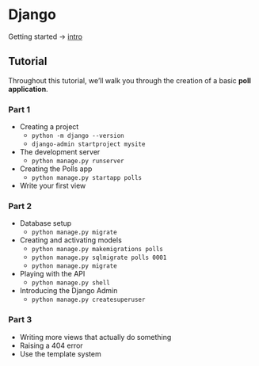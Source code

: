 # Django

Getting started -> [intro](https://docs.djangoproject.com/en/4.0/intro/)

## Tutorial

Throughout this tutorial, we’ll walk you through the creation of a basic **poll application**.

### Part 1

* Creating a project
    * `python -m django --version`
    * `django-admin startproject mysite`
* The development server
    * `python manage.py runserver`
* Creating the Polls app
    * `python manage.py startapp polls`
* Write your first view

### Part 2

* Database setup
    * `python manage.py migrate`
* Creating and activating models
    * `python manage.py makemigrations polls`
    * `python manage.py sqlmigrate polls 0001`
    * `python manage.py migrate`
* Playing with the API
    * `python manage.py shell`
* Introducing the Django Admin
    * `python manage.py createsuperuser`

### Part 3

* Writing more views that actually do something
* Raising a 404 error
* Use the template system
